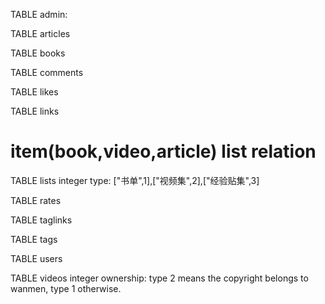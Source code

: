 TABLE admin:

TABLE articles

TABLE books

TABLE comments

TABLE likes

TABLE links
# item(book,video,article) list relation

TABLE lists
      integer type: ["书单",1],["视频集",2],["经验贴集",3]

TABLE rates

TABLE taglinks

TABLE tags

TABLE users

TABLE videos
      integer ownership: type 2 means the copyright belongs to wanmen, type 1 otherwise.


